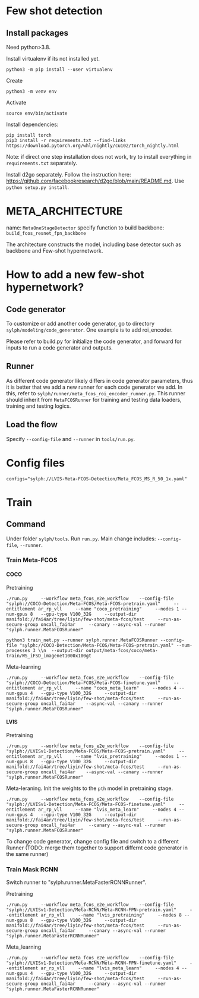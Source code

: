 # Few shot detection
## Install packages
Need python>3.8.

Install virtualenv if its not installed yet.
```
python3 -m pip install --user virtualenv
```
Create
```
python3 -m venv env
```
Activate
```
source env/bin/activate
```

Install dependencies:
```
pip install torch
pip3 install -r requirements.txt --find-links https://download.pytorch.org/whl/nightly/cu102/torch_nightly.html
```

Note: if direct one step installation does not work, try to install everything in `requirements.txt` separately.

Install d2go separately. Follow the instruction here: https://github.com/facebookresearch/d2go/blob/main/README.md. Use `python setup.py install`.





# META_ARCHITECTURE
name: `MetaOneStageDetector`
specify function to build backbone: `build_fcos_resnet_fpn_backbone`

The architecture constructs the model, including base detector such as backbone and Few-shot hypernetwork.

# How to add a new few-shot hypernetwork?
## Code generator
To customize or add another code generator, go to directory  `sylph/modeling/code_generator`. One example is to add roi_encoder.

Please refer to build.py for initialize the code generator, and forward for inputs to run a code generator and outputs.

## Runner
As different code generator likely differs in code generator parameters, thus it is better that we add a new runner for each code generator we add. In this, refer to `sylph/runner/meta_fcos_roi_encoder_runner.py`. This runner should inherit from `MetaFCOSRunner` for training and testing data loaders, training and testing logics.

## Load the flow
Specify    `--config-file` and `--runner` in `tools/run.py`.
# Config files
`configs="sylph://LVIS-Meta-FCOS-Detection/Meta_FCOS_MS_R_50_1x.yaml"`

# Train
## Command
Under folder  `sylph/tools`. Run `run.py`. Main change includes: `--config-file`, `--runner`.
### Train Meta-FCOS
#### COCO
Pretraining
```
./run.py     --workflow meta_fcos_e2e_workflow    --config-file "sylph://COCO-Detection/Meta-FCOS/Meta-FCOS-pretrain.yaml"     --entitlement ar_rp_vll     --name "coco_pretraining"     --nodes 1 --num-gpus 8   --gpu-type V100_32G     --output-dir manifold://fai4ar/tree/liyin/few-shot/meta-fcos/test     --run-as-secure-group oncall_fai4ar     --canary --async-val --runner "sylph.runner.MetaFCOSRunner"
```

```
python3 train_net.py --runner sylph.runner.MetaFCOSRunner --config-file "sylph://COCO-Detection/Meta-FCOS/Meta-FCOS-pretrain.yaml" --num-processes 3 \\n  --output-dir output/meta-fcos/coco/meta-train/WS_iFSD_imagenet1000x100gt 
```

Meta-learning
```
./run.py     --workflow meta_fcos_e2e_workflow    --config-file "sylph://COCO-Detection/Meta-FCOS/Meta-FCOS-finetune.yaml"     --entitlement ar_rp_vll     --name "coco_meta_learn"     --nodes 4 --num-gpus 4   --gpu-type V100_32G     --output-dir manifold://fai4ar/tree/liyin/few-shot/meta-fcos/test     --run-as-secure-group oncall_fai4ar    --async-val --canary --runner "sylph.runner.MetaFCOSRunner"
```


#### LVIS

Pretraining
```
./run.py     --workflow meta_fcos_e2e_workflow    --config-file "sylph://LVISv1-Detection/Meta-FCOS/Meta-FCOS-pretrain.yaml"     --entitlement ar_rp_vll     --name "lvis_pretraining"     --nodes 1 --num-gpus 8   --gpu-type V100_32G     --output-dir manifold://fai4ar/tree/liyin/few-shot/meta-fcos/test     --run-as-secure-group oncall_fai4ar    --async-val --canary --runner "sylph.runner.MetaFCOSRunner"
```
Meta-leraning. Init the weights to the `pth` model in pretraining stage.
```
./run.py     --workflow meta_fcos_e2e_workflow    --config-file "sylph://LVISv1-Detection/Meta-FCOS/Meta-FCOS-finetune.yaml"     --entitlement ar_rp_vll     --name "lvis_meta_learn"     --nodes 4 --num-gpus 4   --gpu-type V100_32G     --output-dir manifold://fai4ar/tree/liyin/few-shot/meta-fcos/test     --run-as-secure-group oncall_fai4ar     --canary --async-val --runner "sylph.runner.MetaFCOSRunner"
```
To change code generator, change config file and switch to a different Runner (TODO: merge them together to support differnt code generator in the same runner)
### Train Mask RCNN
Switch runner to "sylph.runner.MetaFasterRCNNRunner".

Pretraining
```
./run.py     --workflow meta_fcos_e2e_workflow    --config-file "sylph://LVISv1-Detection/Meta-RCNN/Meta-RCNN-FPN-pretrain.yaml"     --entitlement ar_rp_vll     --name "lvis_pretraining"     --nodes 8 --num-gpus 8   --gpu-type V100_32G     --output-dir manifold://fai4ar/tree/liyin/few-shot/meta-fcos/test     --run-as-secure-group oncall_fai4ar     --canary --async-val --runner "sylph.runner.MetaFasterRCNNRunner"
```
Meta_learning
```
./run.py     --workflow meta_fcos_e2e_workflow    --config-file "sylph://LVISv1-Detection/Meta-RCNN/Meta-RCNN-FPN-finetune.yaml"     --entitlement ar_rp_vll     --name "lvis_meta_learn"     --nodes 4 --num-gpus 4   --gpu-type V100_32G     --output-dir manifold://fai4ar/tree/liyin/few-shot/meta-fcos/test     --run-as-secure-group oncall_fai4ar     --canary --async-val --runner "sylph.runner.MetaFasterRCNNRunner"
```
